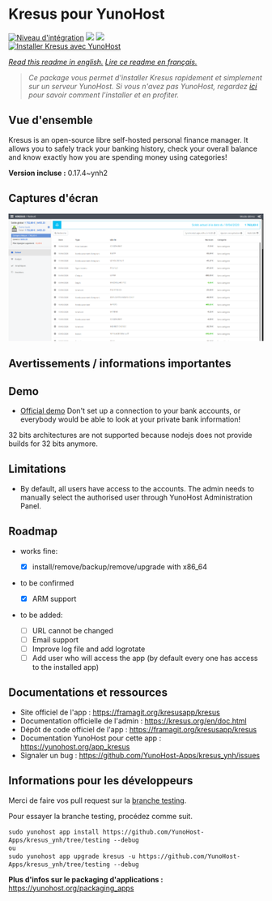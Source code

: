 # Kresus pour YunoHost

[![Niveau d'intégration](https://dash.yunohost.org/integration/kresus.svg)](https://dash.yunohost.org/appci/app/kresus) ![](https://ci-apps.yunohost.org/ci/badges/kresus.status.svg) ![](https://ci-apps.yunohost.org/ci/badges/kresus.maintain.svg)  
[![Installer Kresus avec YunoHost](https://install-app.yunohost.org/install-with-yunohost.svg)](https://install-app.yunohost.org/?app=kresus)

*[Read this readme in english.](./README.md)*
*[Lire ce readme en français.](./README_fr.md)*

> *Ce package vous permet d'installer Kresus rapidement et simplement sur un serveur YunoHost.
Si vous n'avez pas YunoHost, regardez [ici](https://yunohost.org/#/install) pour savoir comment l'installer et en profiter.*

## Vue d'ensemble

Kresus is an open-source libre self-hosted personal finance manager. It allows you to safely track your banking history, check your overall balance and know exactly how you are spending money using categories!


**Version incluse :** 0.17.4~ynh2



## Captures d'écran

![](./doc/screenshots/screenshot.png)

## Avertissements / informations importantes

## Demo

* [Official demo](https://kresus.org/en/demo.html) Don't set up a connection to your bank accounts, or everybody would be able to look at your private bank information!

32 bits architectures are not supported because nodejs does not provide builds for 32 bits anymore.

## Limitations

* By default, all users have access to the accounts. The admin needs to manually select the authorised user through YunoHost Administration Panel.

## Roadmap

* works fine:

  * [x] install/remove/backup/remove/upgrade with x86_64

* to be confirmed
  * [x] ARM support

* to be added:
  * [ ] URL cannot be changed
  * [ ] Email support
  * [ ] Improve log file and add logrotate
  * [ ] Add user who will access the app (by default every one has access to the installed app)

## Documentations et ressources

* Site officiel de l'app : https://framagit.org/kresusapp/kresus
* Documentation officielle de l'admin : https://kresus.org/en/doc.html
* Dépôt de code officiel de l'app : https://framagit.org/kresusapp/kresus
* Documentation YunoHost pour cette app : https://yunohost.org/app_kresus
* Signaler un bug : https://github.com/YunoHost-Apps/kresus_ynh/issues

## Informations pour les développeurs

Merci de faire vos pull request sur la [branche testing](https://github.com/YunoHost-Apps/kresus_ynh/tree/testing).

Pour essayer la branche testing, procédez comme suit.
```
sudo yunohost app install https://github.com/YunoHost-Apps/kresus_ynh/tree/testing --debug
ou
sudo yunohost app upgrade kresus -u https://github.com/YunoHost-Apps/kresus_ynh/tree/testing --debug
```

**Plus d'infos sur le packaging d'applications :** https://yunohost.org/packaging_apps